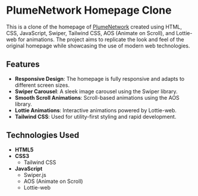 # PlumeNetwork Homepage Clone

This is a clone of the homepage of [PlumeNetwork](https://plumenetwork.xyz/) created using HTML, CSS, JavaScript, Swiper, Tailwind CSS, AOS (Animate on Scroll), and Lottie-web for animations. The project aims to replicate the look and feel of the original homepage while showcasing the use of modern web technologies.

## Features

- **Responsive Design**: The homepage is fully responsive and adapts to different screen sizes.
- **Swiper Carousel**: A sleek image carousel using the Swiper library.
- **Smooth Scroll Animations**: Scroll-based animations using the AOS library.
- **Lottie Animations**: Interactive animations powered by Lottie-web.
- **Tailwind CSS**: Used for utility-first styling and rapid development.

## Technologies Used

- **HTML5**
- **CSS3**
  - Tailwind CSS
- **JavaScript**
  - Swiper.js
  - AOS (Animate on Scroll)
  - Lottie-web
